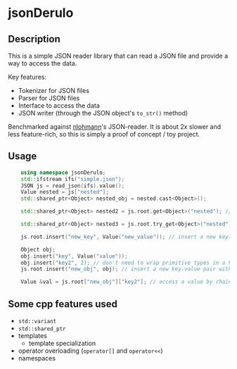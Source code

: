 # jsonDerulo


## Description
This is a simple JSON reader library that can read a JSON file and provide a way to access the data.

Key features:
- Tokenizer for JSON files
- Parser for JSON files
- Interface to access the data
- JSON writer (through the JSON object's `to_str()` method)

Benchmarked against [nlohmann](https://json.nlohmann.me/integration/)'s JSON-reader. It is about 2x slower and less feature-rich, so this is simply a proof of concept / toy project.

## Usage
```cpp
    using namespace jsonDerulo;
    std::ifstream ifs("simple.json");
    JSON js = read_json(ifs).value();
    Value nested = js["nested"]; 
    std::shared_ptr<Object> nested_obj = nested.cast<Object>();

    std::shared_ptr<Object> nested2 = js.root.get<Object>("nested"); // same as above

    std::shared_ptr<Object> nested3 = js.root.try_get<Object>("nested"); // same as above, but returns nullptr if the key is not found

    js.root.insert("new_key", Value("new_value")); // insert a new key-value pair

    Object obj;
    obj.insert("key", Value("value"));
    obj.insert("key2", 2); // don't need to wrap primitive types in a Value object
    js.root.insert("new_obj", obj); // insert a new key-value pair with an object as the value

    Value &val = js.root["new_obj"]["key2"]; // access a value by chaining the keys

```

## Some cpp features used
- `std::variant`
- `std::shared_ptr`
- templates
  - template specialization 
- operator overloading (`operator[]` and `operator<<`)
- namespaces